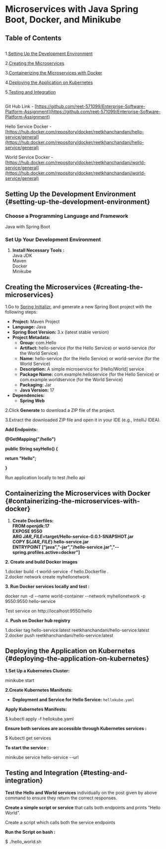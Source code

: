 # **Microservices with Java Spring Boot, Docker, and Minikube**

## **Table of Contents**

## 

1\.[Setting Up the Development Environment](\#setting-up-the-development-environment)

2\.[Creating the Microservices](\#creating-the-microservices)

3\.[Containerizing the Microservices with Docker](\#containerizing-the-microservices-with-docker)

4\.[Deploying the Application on Kubernetes](\#deploying-the-application-on-kubernetes)

5\.[Testing and Integration](\#testing-and-integration)

## 

Git Hub Link \- [https://github.com/reet-571099/Enterprise-Software-Platform-Assignment](https://github.com/reet-571099/Enterprise-Software-Platform-Assignment)

Hello Service Docker \- [https://hub.docker.com/repository/docker/reetkhanchandani/hello-service/general](https://hub.docker.com/repository/docker/reetkhanchandani/hello-service/general)

World Service Docker \- [https://hub.docker.com/repository/docker/reetkhanchandani/world-service/general](https://hub.docker.com/repository/docker/reetkhanchandani/world-service/general)

## **Setting Up the Development Environment** {#setting-up-the-development-environment}

### **Choose a Programming Language and Framework**

Java with Spring Boot

### **Set Up Your Development Environment**

1. **Install Necessary Tools :**  
   Java JDK   
   Maven   
   Docker   
   Minikube 

## **Creating the Microservices** {#creating-the-microservices}

1.Go to [Spring Initializr](https://start.spring.io/), and generate a new Spring Boot project with the following steps:

* **Project:** Maven Project  
* **Language:** Java  
* **Spring Boot Version:** 3.x (latest stable version)  
* **Project Metadata:**  
  * **Group:** com.Hello  
  * **Artifact:** hello-service (for the Hello Service) or world-service (for the World Service)  
  * **Name:** hello-service (for the Hello Service) or world-service (for the World Service)  
  * **Description:** A simple microservice for \[Hello/World\] service  
  * **Package Name:** com.example.helloservice (for the Hello Service) or com.example.worldservice (for the World Service)  
  * **Packaging:** Jar  
  * **Java Version:** 17  
* **Dependencies:**  
  * **Spring Web**

2.Click **Generate** to download a ZIP file of the project.

3.Extract the downloaded ZIP file and open it in your IDE (e.g., IntelliJ IDEA).

**Add Endpoints:**

**@GetMapping("/hello")**

**public String sayHello() {**

   **return "Hello";**

**}**

Run application locally to test /hello api 

## **Containerizing the Microservices with Docker** {#containerizing-the-microservices-with-docker}

1. **Create Dockerfiles:**  
   **FROM openjdk:17**  
   **EXPOSE 9550**  
   **ARG *JAR\_FILE*\=target/Hello-service-0.0.1\-SNAPSHOT.jar**  
   **COPY ${*JAR\_FILE*} hello-service.jar**  
   **ENTRYPOINT \["java","-jar","/hello-service.jar","--spring.profiles.active=docker"\]**  
   

**2\. Create and  build Docker images**

1.docker build \-t world-service \-f hello.Dockerfile .  
2.docker network create myhellonetwork

**3\. Run Docker services locally and test :** 

docker run \-d \--name world-container \--network myhellonetwork \-p 9550:9550 hello-service

Test service on http://localhost:9550/hello

4\. **Push on Docker hub registry** 

1.docker tag hello-service:latest reetkhanchandani/hello-service:latest  
2.docker push reetkhanchandani/hello-service:latest

## **Deploying the Application on Kubernetes** {#deploying-the-application-on-kubernetes}

**1.Set Up a Kubernetes Cluster:**

minikube start

**2.Create Kubernetes Manifests:**

* **Deployment and Service for Hello Service:** `hellokube.yaml`

**Apply Kubernetes Manifests:** 

$ kubectl apply \-f hellokube.yaml

**Ensure both services are accessible through Kubernetes services :**

$ Kubectl get services

**To start the service :** 

minikube service hello-service \--url

## **Testing and Integration** {#testing-and-integration}

**Test the Hello and World services** individually on the post given by above command to ensure they return the correct responses.

**Create a simple script or service** that calls both endpoints and prints "Hello World".

Create a script which calls both the service endpoints  

**Run the Script on bash :** 

$ ./hello\_world.sh


